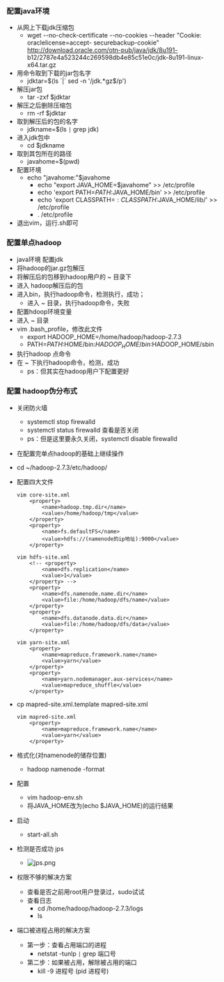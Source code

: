 ### 配置java环境
* 从网上下载jdk压缩包
	* wget --no-check-certificate --no-cookies --header "Cookie: oraclelicense=accept-  securebackup-cookie" http://download.oracle.com/otn-pub/java/jdk/8u191-  b12/2787e4a523244c269598db4e85c51e0c/jdk-8u191-linux-x64.tar.gz
* 用命令取到下载的jar包名字
	* jdktar=$(ls `|` sed -n '/jdk.*gz$/p')
* 解压jar包
	* tar -zxf $jdktar
* 解压之后删除压缩包
	* rm -rf $jdktar
* 取到解压后的包的名字
	* jdkname=$(ls `|` grep jdk)
* 进入jdk包中
	* cd $jdkname
* 取到其包所在的路径
	* javahome=$(pwd)
* 配置环境
	* echo "javahome:"$javahome
		* echo "export JAVA_HOME=$javahome" >> /etc/profile
		* echo 'export PATH=$PATH:$JAVA_HOME/bin' >> /etc/profile
		* echo 'export CLASSPATH=$:CLASSPATH:$JAVA_HOME/lib/' >> /etc/profile
		* . /etc/profile
* 退出vim，运行.sh即可
 
### 配置单点hadoop
* java环境  配置jdk
* 将hadoop的jar.gz包解压
* 将解压后的包移到hadoop用户的 ~ 目录下
* 进入 hadoop解压后的包
* 进入bin，执行hadoop命令，检测执行，成功；
	* 进入 ~ 目录，执行hadoop命令，失败
* 配置hdoop环境变量
* 进入 ~ 目录
* vim .bash_profile，修改此文件
	* export HADOOP_HOME=/home/hadoop/hadoop-2.7.3
	* PATH=$PATH:$HOME/bin:$HADOOP_HOME/bin:$HADOOP_HOME/sbin
* 执行hadoop 点命令
* 在 ~ 下执行hadoop命令，检测，成功
	* ps：但其实在hadoop用户下配置更好

### 配置 hadoop伪分布式
* 关闭防火墙
	* systemctl stop firewalld
	* systemctl status firewalld 查看是否关闭 
	* ps：但是这里要永久关闭，systemctl disable firewalld
* 在配置完单点hadoop的基础上继续操作
* cd ~/hadoop-2.7.3/etc/hadoop/
* 配置四大文件
    ```
	vim core-site.xml 
		<property>  
			<name>hadoop.tmp.dir</name>  
			<value>/home/hadoop/tmp</value>
		</property>  
		<property>  
			<name>fs.defaultFS</name>  
			<value>hdfs://(namenode的ip地址):9000</value>  
		</property> 
	```
	
	
	```
	vim hdfs-site.xml 
		<!-- <property>    
			<name>dfs.replication</name>    
			<value>1</value>    
		</property> -->   
		<property>    
			<name>dfs.namenode.name.dir</name>    
			<value>file:/home/hadoop/dfs/name</value>    
		</property>    
		<property>    
			<name>dfs.datanode.data.dir</name>    
			<value>file:/home/hadoop/dfs/data</value>    
		</property>
	```
	
	
	```
	vim yarn-site.xml 
		<property>  
			<name>mapreduce.framework.name</name>  
			<value>yarn</value>  
		</property>   
		<property>  
			<name>yarn.nodemanager.aux-services</name>  
			<value>mapreduce_shuffle</value>  
		</property>
	```	
* cp mapred-site.xml.template mapred-site.xml
	```
	vim mapred-site.xml
		<property>
			<name>mapreduce.framework.name</name>
			<value>yarn</value>
		</property>
	```
	
* 格式化(对namenode的储存位置)
	* hadoop namenode -format
* 配置
	* vim hadoop-env.sh
    * 将JAVA_HOME改为(echo $JAVA_HOME)的运行结果
* 启动
	* start-all.sh
* 检测是否成功 jps
	* ![jps.png](https://upload-images.jianshu.io/upload_images/14467401-5f8a3a7e807fd295.png?imageMogr2/auto-orient/strip%7CimageView2/2/w/1240)

* 权限不够的解决方案
	* 查看是否之前用root用户登录过，sudo试试
	* 查看日志 
		* cd /home/hadoop/hadoop-2.7.3/logs
		* ls	
* 端口被进程占用的解决方案 
	* 第一步：查看占用端口的进程
		* netstat -tunlp `|` grep 端口号
	* 第二步：如果被占用，解除被占用的端口
		* kill -9 进程号 (pid 进程号)













